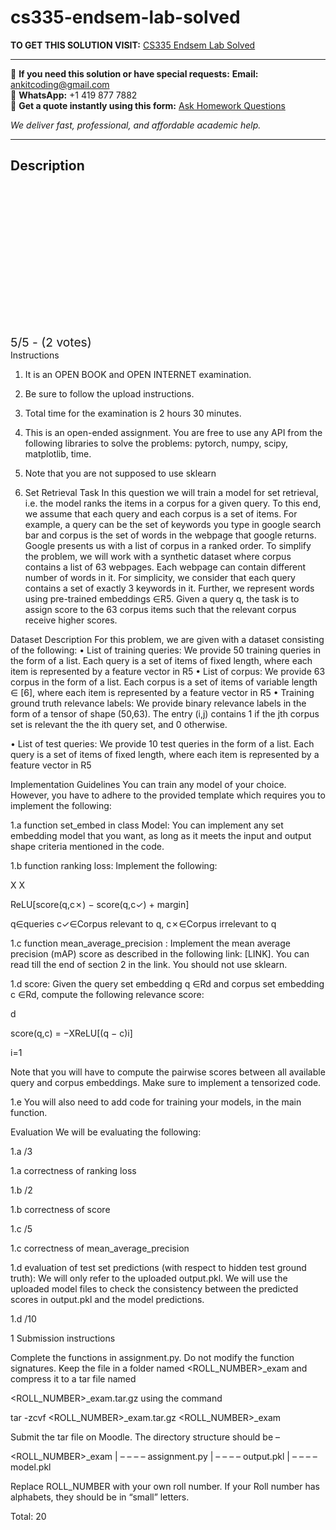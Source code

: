 # cs335-endsem-lab-solved
**TO GET THIS SOLUTION VISIT:** [CS335 Endsem Lab Solved](https://www.ankitcodinghub.com/product/ai-ml-lab-cs335/)


---

📩 **If you need this solution or have special requests:** **Email:** ankitcoding@gmail.com  
📱 **WhatsApp:** +1 419 877 7882  
📄 **Get a quote instantly using this form:** [Ask Homework Questions](https://www.ankitcodinghub.com/services/ask-homework-questions/)

*We deliver fast, professional, and affordable academic help.*

---

<h2>Description</h2>



<div class="kk-star-ratings kksr-auto kksr-align-center kksr-valign-top" data-payload="{&quot;align&quot;:&quot;center&quot;,&quot;id&quot;:&quot;124291&quot;,&quot;slug&quot;:&quot;default&quot;,&quot;valign&quot;:&quot;top&quot;,&quot;ignore&quot;:&quot;&quot;,&quot;reference&quot;:&quot;auto&quot;,&quot;class&quot;:&quot;&quot;,&quot;count&quot;:&quot;2&quot;,&quot;legendonly&quot;:&quot;&quot;,&quot;readonly&quot;:&quot;&quot;,&quot;score&quot;:&quot;5&quot;,&quot;starsonly&quot;:&quot;&quot;,&quot;best&quot;:&quot;5&quot;,&quot;gap&quot;:&quot;4&quot;,&quot;greet&quot;:&quot;Rate this product&quot;,&quot;legend&quot;:&quot;5\/5 - (2 votes)&quot;,&quot;size&quot;:&quot;24&quot;,&quot;title&quot;:&quot;CS335 Endsem Lab Solved&quot;,&quot;width&quot;:&quot;138&quot;,&quot;_legend&quot;:&quot;{score}\/{best} - ({count} {votes})&quot;,&quot;font_factor&quot;:&quot;1.25&quot;}">

<div class="kksr-stars">

<div class="kksr-stars-inactive">
            <div class="kksr-star" data-star="1" style="padding-right: 4px">


<div class="kksr-icon" style="width: 24px; height: 24px;"></div>
        </div>
            <div class="kksr-star" data-star="2" style="padding-right: 4px">


<div class="kksr-icon" style="width: 24px; height: 24px;"></div>
        </div>
            <div class="kksr-star" data-star="3" style="padding-right: 4px">


<div class="kksr-icon" style="width: 24px; height: 24px;"></div>
        </div>
            <div class="kksr-star" data-star="4" style="padding-right: 4px">


<div class="kksr-icon" style="width: 24px; height: 24px;"></div>
        </div>
            <div class="kksr-star" data-star="5" style="padding-right: 4px">


<div class="kksr-icon" style="width: 24px; height: 24px;"></div>
        </div>
    </div>

<div class="kksr-stars-active" style="width: 138px;">
            <div class="kksr-star" style="padding-right: 4px">


<div class="kksr-icon" style="width: 24px; height: 24px;"></div>
        </div>
            <div class="kksr-star" style="padding-right: 4px">


<div class="kksr-icon" style="width: 24px; height: 24px;"></div>
        </div>
            <div class="kksr-star" style="padding-right: 4px">


<div class="kksr-icon" style="width: 24px; height: 24px;"></div>
        </div>
            <div class="kksr-star" style="padding-right: 4px">


<div class="kksr-icon" style="width: 24px; height: 24px;"></div>
        </div>
            <div class="kksr-star" style="padding-right: 4px">


<div class="kksr-icon" style="width: 24px; height: 24px;"></div>
        </div>
    </div>
</div>


<div class="kksr-legend" style="font-size: 19.2px;">
            5/5 - (2 votes)    </div>
    </div>
Instructions

1. It is an OPEN BOOK and OPEN INTERNET examination.

4. Be sure to follow the upload instructions.

5. Total time for the examination is 2 hours 30 minutes.

6. This is an open-ended assignment. You are free to use any API from the following libraries to solve the problems: pytorch, numpy, scipy, matplotlib, time.

7. Note that you are not supposed to use sklearn

1. Set Retrieval Task In this question we will train a model for set retrieval, i.e. the model ranks the items in a corpus for a given query. To this end, we assume that each query and each corpus is a set of items. For example, a query can be the set of keywords you type in google search bar and corpus is the set of words in the webpage that google returns. Google presents us with a list of corpus in a ranked order. To simplify the problem, we will work with a synthetic dataset where corpus contains a list of 63 webpages. Each webpage can contain different number of words in it. For simplicity, we consider that each query contains a set of exactly 3 keywords in it. Further, we represent words using pre-trained embeddings ∈R5. Given a query q, the task is to assign score to the 63 corpus items such that the relevant corpus receive higher scores.

Dataset Description For this problem, we are given with a dataset consisting of the following: • List of training queries: We provide 50 training queries in the form of a list. Each query is a set of items of fixed length, where each item is represented by a feature vector in R5 • List of corpus: We provide 63 corpus in the form of a list. Each corpus is a set of items of variable length ∈ [6], where each item is represented by a feature vector in R5 • Training ground truth relevance labels: We provide binary relevance labels in the form of a tensor of shape (50,63). The entry (i,j) contains 1 if the jth corpus set is relevant the the ith query set, and 0 otherwise.

• List of test queries: We provide 10 test queries in the form of a list. Each query is a set of items of fixed length, where each item is represented by a feature vector in R5

Implementation Guidelines You can train any model of your choice. However, you have to adhere to the provided template which requires you to implement the following:

1.a function set_embed in class Model: You can implement any set embedding model that you want, as long as it meets the input and output shape criteria mentioned in the code.

1.b function ranking loss: Implement the following:

X X

ReLU[score(q,c✗) − score(q,c✓) + margin]

q∈queries c✓∈Corpus relevant to q, c✗∈Corpus irrelevant to q

1.c function mean_average_precision : Implement the mean average precision (mAP) score as described in the following link: [LINK]. You can read till the end of section 2 in the link. You should not use sklearn.

1.d score: Given the query set embedding q ∈Rd and corpus set embedding c ∈Rd, compute the following relevance score:

d

score(q,c) = −XReLU[(q − c)i]

i=1

Note that you will have to compute the pairwise scores between all available query and corpus embeddings. Make sure to implement a tensorized code.

1.e You will also need to add code for training your models, in the main function.

Evaluation We will be evaluating the following:

1.a /3

1.a correctness of ranking loss

1.b /2

1.b correctness of score

1.c /5

1.c correctness of mean_average_precision

1.d evaluation of test set predictions (with respect to hidden test ground truth): We will only refer to the uploaded output.pkl. We will use the uploaded model files to check the consistency between the predicted scores in output.pkl and the model predictions.

1.d /10

1 Submission instructions

Complete the functions in assignment.py. Do not modify the function signatures. Keep the file in a folder named &lt;ROLL_NUMBER&gt;_exam and compress it to a tar file named

&lt;ROLL_NUMBER&gt;_exam.tar.gz using the command

tar -zcvf &lt;ROLL_NUMBER&gt;_exam.tar.gz &lt;ROLL_NUMBER&gt;_exam

Submit the tar file on Moodle. The directory structure should be –

&lt;ROLL_NUMBER&gt;_exam | – – – – assignment.py | – – – – output.pkl | – – – – model.pkl

Replace ROLL_NUMBER with your own roll number. If your Roll number has alphabets, they should be in “small” letters.

Total: 20
